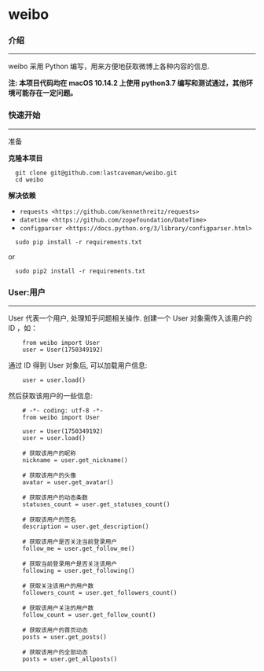 # weibo

### 介绍 ###
----

weibo 采用 Python 编写，用来方便地获取微博上各种内容的信息.

**注: 本项目代码均在 macOS 10.14.2 上使用 python3.7 编写和测试通过，其他环境可能存在一定问题。**

### 快速开始 ###
---------

准备

**克隆本项目**
```
  git clone git@github.com:lastcaveman/weibo.git
  cd weibo
```

**解决依赖**

* `requests <https://github.com/kennethreitz/requests>`
* `datetime <https://github.com/zopefoundation/DateTime>`
* `configparser <https://docs.python.org/3/library/configparser.html>`


```
  sudo pip install -r requirements.txt
```

or

```
  sudo pip2 install -r requirements.txt
```

### User:用户 ###
---------
User 代表一个用户, 处理知乎问题相关操作. 创建一个 User 对象需传入该用户的 ID ，如：

```
    from weibo import User
    user = User(1750349192)
```

通过 ID 得到 User 对象后, 可以加载用户信息:
```
    user = user.load()
```
然后获取该用户的一些信息:

```
    # -*- coding: utf-8 -*-
    from weibo import User
    
    user = User(1750349192)
    user = user.load()

    # 获取该用户的昵称
    nickname = user.get_nickname()
    
    # 获取该用户的头像
    avatar = user.get_avatar()
    
    # 获取该用户的动态条数
    statuses_count = user.get_statuses_count()
    
    # 获取该用户的签名
    description = user.get_description()
    
    # 获取该用户是否关注当前登录用户
    follow_me = user.get_follow_me()
    
    # 获取当前登录用户是否关注该用户
    following = user.get_following()
    
    # 获取关注该用户的用户数
    followers_count = user.get_followers_count()
    
    # 获取该用户关注的用户数
    follow_count = user.get_follow_count()
    
    # 获取该用户的首页动态
    posts = user.get_posts()
    
    # 获取该用户的全部动态
    posts = user.get_allposts()
```
